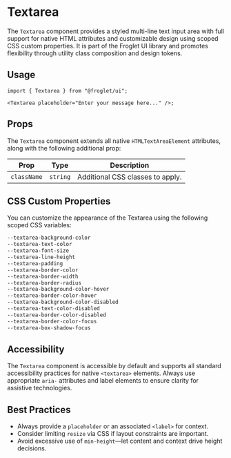 # Textarea

The `Textarea` component provides a styled multi-line text input area with full support for native HTML attributes and customizable design using scoped CSS custom properties. It is part of the Froglet UI library and promotes flexibility through utility class composition and design tokens.

## Usage

```tsx
import { Textarea } from "@froglet/ui";

<Textarea placeholder="Enter your message here..." />;
```

## Props

The `Textarea` component extends all native `HTMLTextAreaElement` attributes, along with the following additional prop:

| Prop        | Type     | Description                      |
| ----------- | -------- | -------------------------------- |
| `className` | `string` | Additional CSS classes to apply. |

## CSS Custom Properties

You can customize the appearance of the Textarea using the following scoped CSS variables:

```css
--textarea-background-color
--textarea-text-color
--textarea-font-size
--textarea-line-height
--textarea-padding
--textarea-border-color
--textarea-border-width
--textarea-border-radius
--textarea-background-color-hover
--textarea-border-color-hover
--textarea-background-color-disabled
--textarea-text-color-disabled
--textarea-border-color-disabled
--textarea-border-color-focus
--textarea-box-shadow-focus
```

## Accessibility

The `Textarea` component is accessible by default and supports all standard accessibility practices for native `<textarea>` elements. Always use appropriate `aria-` attributes and label elements to ensure clarity for assistive technologies.

## Best Practices

- Always provide a `placeholder` or an associated `<label>` for context.
- Consider limiting `resize` via CSS if layout constraints are important.
- Avoid excessive use of `min-height`—let content and context drive height decisions.
